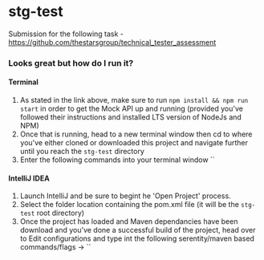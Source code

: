 # stg-test
Submission for the following task - https://github.com/thestarsgroup/technical_tester_assessment

### Looks great but how do I run it?
#### Terminal
1. As stated in the link above, make sure to run `npm install && npm run start` in order to get the Mock API up and running (provided you've followed their instructions and installed LTS version of NodeJs and NPM)
2. Once that is running, head to a new terminal window then cd to where you've either cloned or downloaded this project and navigate further until you reach the `stg-test` directory
3. Enter the following commands into your terminal window ``

#### IntelliJ IDEA
1. Launch IntelliJ and be sure to begint he 'Open Project' process. 
2. Select the folder location containing the pom.xml file (it will be the `stg-test` root directory)
3. Once the project has loaded and Maven dependancies have been download and you've done a successful build of the project, head over to Edit configurations and type int the following serentity/maven based commands/flags -> ``
